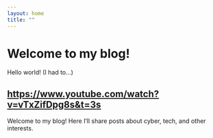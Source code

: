 ```yaml
---
layout: home
title: ""
---
```


# Welcome to my blog!

Hello world! (I had to…)

## https://www.youtube.com/watch?v=vTxZifDpg8s&t=3s

Welcome to my blog! Here I’ll share posts about cyber, tech, and other interests.
